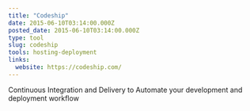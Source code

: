 ```yaml
---
title: "Codeship"
date: 2015-06-10T03:14:00.000Z
posted_date: 2015-06-10T03:14:00.000Z
type: tool
slug: codeship
tools: hosting-deployment
links:
  website: https://codeship.com/
---
```

Continuous Integration and Delivery to Automate your development and deployment workflow




